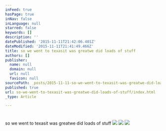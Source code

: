 ```yaml
---
inFeed: true
hasPage: true
inNav: false
inLanguage: null
starred: false
keywords: []
description: ''
datePublished: '2015-11-11T21:42:06.401Z'
dateModified: '2015-11-11T21:41:49.466Z'
title: so we went to texasit was greatwe did loads of stuff
authors: []
publisher:
  name: null
  domain: null
  url: null
  favicon: null
sourcePath: _posts/2015-11-11-so-we-went-to-texasit-was-greatwe-did-loads-of-stuff.md
published: true
url: so-we-went-to-texasit-was-greatwe-did-loads-of-stuff/index.html
_type: Article

---
```

# 

so we went to texasit was greatwe did loads of stuff
![](https://the-grid-user-content.s3-us-west-2.amazonaws.com/50653243-d56c-4ef6-8c51-a4aefdec0dd8.jpg)
![](https://the-grid-user-content.s3-us-west-2.amazonaws.com/ce7bbb90-960e-4f8c-9b77-90e1ea6f549a.jpg)
![](https://the-grid-user-content.s3-us-west-2.amazonaws.com/1b7ceead-a200-44b2-bce4-a67b53cc772e.jpg)